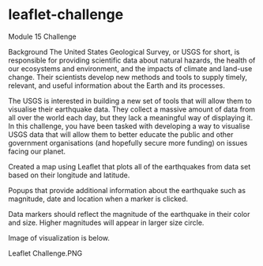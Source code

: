 # leaflet-challenge
Module 15 Challenge

Background
The United States Geological Survey, or USGS for short, is responsible for providing scientific data about natural hazards, the health of our ecosystems and environment, and the impacts of climate and land-use change. Their scientists develop new methods and tools to supply timely, relevant, and useful information about the Earth and its processes.

The USGS is interested in building a new set of tools that will allow them to visualise their earthquake data. They collect a massive amount of data from all over the world each day, but they lack a meaningful way of displaying it. In this challenge, you have been tasked with developing a way to visualise USGS data that will allow them to better educate the public and other government organisations (and hopefully secure more funding) on issues facing our planet.

Created a map using Leaflet that plots all of the earthquakes from data set based on their longitude and latitude.

Popups that provide additional information about the earthquake such as magnitude, date and location when a marker is clicked.

Data markers should reflect the magnitude of the earthquake in their color and size. Higher magnitudes will appear in larger size circle.

Image of visualization is below.

Leaflet Challenge.PNG

